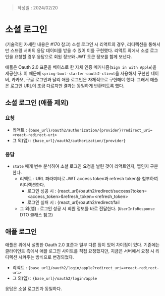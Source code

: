 > 작성일 : 2024/02/20

# 소셜 로그인

(기술적인 자세한 내용은 #170 참고)
소셜 로그인 시 리액트의 경우, 리디렉션을 통해서만 스프링 서버의 응답 데이터를 받을 수 있어 이를 구현했다. 리액트 외에서 소셜 로그인을 요청할 경우 응답으로 회원 정보와 JWT 토큰 정보를 함께 보낸다.

애플은 Oauth 2.0 표준을 베이스로 한 자체 인증 메커니즘(`Sign in with Apple`)을 제공한다. 이 때문에 `spring-boot-starter-oauth2-client`을 사용해서 구현한 네이버, 카카오, 구글 로그인과 달리 애플 로그인은 자체적으로 구현해야 했다. 그래서 애플은 로그인 URL이 조금 다르지만 결과는 동일하게 반환되도록 했다.

## 소셜 로그인 (애플 제외)

### 요청

- 리액트 : `{base_url}/oauth2/authorization/{provider}?redirect_uri=<react-redirect-uri>`
- 그 외(앱) : `{base_url}/oauth2/authorization/{provider}`

### 응답

- `state` 매개 변수 분석하여 소셜 로그인 요청을 날린 것이 리액트인지, 앱인지 구분한다. 
  - 리액트 : URL 파라미터로 JWT access token과 refresh token을 첨부하여 리디렉션한다.
    - 로그인 성공 시 : {react_url}/oauth2/redirect/success?token=<access_token>&refresh_token=<refresh_token>
    - 로그인 실패 시 : {react_url}/oauth2/redirect/fail
  - 그 외(앱) : 로그인 성공 시 회원 정보를 바로 전달한다. (`UserInfoResponse` DTO 클래스 참고)

## 애플 로그인

애플은 위에서 설명한 Oauth 2.0 표준과 일부 다른 점이 있어 차이점이 있다. 기존에는 클라이언트 측에서 애플 로그인 사이트를 직접 요청했지만, 지금은 서버에서 요청 시 리디렉션 시켜주는 방식으로 변경되었다.

- 리액트 : `{base_url}/oauth2/login/apple?redirect_uri=<react-redirect-uri>`
- 그 외(앱) : `{base_url}/oauth2/login/apple`

응답은 소셜 로그인과 동일하다.